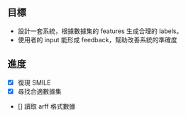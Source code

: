 ## 目標
+ 設計一套系統，根據數據集的 features 生成合理的 labels。
+ 使用者的 input 能形成 feedback，幫助改善系統的準確度

## 進度
+ [x] 復現 SMILE
+ [x] 尋找合適數據集
+ [] 讀取 arff 格式數據

